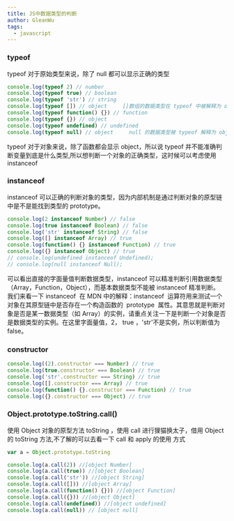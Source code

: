 ```yaml
---
title: JS中数据类型的判断
author: GleanWu
tags:
  - javascript
---
```


### typeof

typeof 对于原始类型来说，除了 null 都可以显示正确的类型

```javascript
console.log(typeof 2) // number
console.log(typeof true) // boolean
console.log(typeof 'str') // string
console.log(typeof []) // object     []数组的数据类型在 typeof 中被解释为 object
console.log(typeof function() {}) // function
console.log(typeof {}) // object
console.log(typeof undefined) // undefined
console.log(typeof null) // object     null 的数据类型被 typeof 解释为 object
```

typeof 对于对象来说，除了函数都会显示 object，所以说 typeof 并不能准确判断变量到底是什么类型,所以想判断一个对象的正确类型，这时候可以考虑使用 instanceof

### instanceof

instanceof 可以正确的判断对象的类型，因为内部机制是通过判断对象的原型链中是不是能找到类型的 prototype。

```javascript
console.log(2 instanceof Number) // false
console.log(true instanceof Boolean) // false
console.log('str' instanceof String) // false
console.log([] instanceof Array) // true
console.log(function() {} instanceof Function) // true
console.log({} instanceof Object) // true
// console.log(undefined instanceof Undefined);
// console.log(null instanceof Null);
```

可以看出直接的字面量值判断数据类型，instanceof 可以精准判断引用数据类型（Array，Function，Object），而基本数据类型不能被 instanceof 精准判断。
我们来看一下 instanceof  在 MDN 中的解释：instanceof  运算符用来测试一个对象在其原型链中是否存在一个构造函数的  prototype  属性。其意思就是判断对象是否是某一数据类型（如 Array）的实例，请重点关注一下是判断一个对象是否是数据类型的实例。在这里字面量值，2， true ，'str'不是实例，所以判断值为 false。

### constructor

```javascript
console.log((2).constructor === Number) // true
console.log(true.constructor === Boolean) // true
console.log('str'.constructor === String) // true
console.log([].constructor === Array) // true
console.log(function() {}.constructor === Function) // true
console.log({}.constructor === Object) // true
```

### Object.prototype.toString.call()

使用 Object 对象的原型方法 toString ，使用 call 进行狸猫换太子，借用 Object 的 toString 方法,不了解的可以去看一下 call 和 apply 的使用 方式

```javascript
var a = Object.prototype.toString

console.log(a.call(2)) //[object Number]
console.log(a.call(true)) //[object Boolean]
console.log(a.call('str')) //[object String]
console.log(a.call([])) //[object Array]
console.log(a.call(function() {})) //[object Function]
console.log(a.call({})) //[object Object]
console.log(a.call(undefined)) //[object undefined]
console.log(a.call(null)) // [object null]
```
